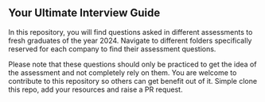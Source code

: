 ## Your Ultimate Interview Guide

In this repository, you will find questions asked in different assessments to fresh graduates of the year 2024. Navigate to different folders specifically reserved for each company to find their assessment questions.

Please note that these questions should only be practiced to get the idea of the assessment and not completely rely on them. You are welcome to contribute to this repository so others can get benefit out of it. Simple clone this repo, add your resources and raise a PR request.
